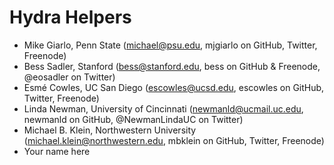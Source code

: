Hydra Helpers
=============

* Mike Giarlo, Penn State (michael@psu.edu, mjgiarlo on GitHub, Twitter, Freenode)
* Bess Sadler, Stanford (bess@stanford.edu, bess on GitHub & Freenode, @eosadler on Twitter)
* Esmé Cowles, UC San Diego (escowles@ucsd.edu, escowles on GitHub, Twitter, Freenode)
* Linda Newman, University of Cincinnati (newmanld@ucmail.uc.edu, newmanld on GitHub, @NewmanLindaUC on Twitter)
* Michael B. Klein, Northwestern University (michael.klein@northwestern.edu, mbklein on GitHub, Twitter, Freenode)
* Your name here
